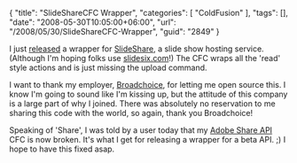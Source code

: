 {
	"title": "SlideShareCFC Wrapper",
	"categories": [
		"ColdFusion"
	],
	"tags": [],
	"date": "2008-05-30T10:05:00+06:00",
	"url": "/2008/05/30/SlideShareCFC-Wrapper",
	"guid": "2849"
}

I just <a href="http://slidesharecfc.riaforge.org/">released</a> a wrapper for <a href="http://www.slideshare.net">SlideShare</a>, a slide show hosting service. (Although I'm hoping folks use <a href="http://slidesix.com">slidesix.com</a>!) The CFC wraps all the 'read' style actions and is just missing the upload command.

I want to thank my employer, <a href="http://www.broadchoice.com">Broadchoice</a>, for letting me open source this. I know I'm going to sound like I'm kissing up, but the attitude of this company is a large part of why I joined. There was absolutely no reservation to me sharing this code with the world, so again, thank you Broadchoice!

Speaking of 'Share', I was told by a user today that my <a href="http://sharecfc.riaforge.org/">Adobe Share API</a> CFC is now broken. It's what I get for releasing a wrapper for a beta API. ;) I hope to have this fixed asap.